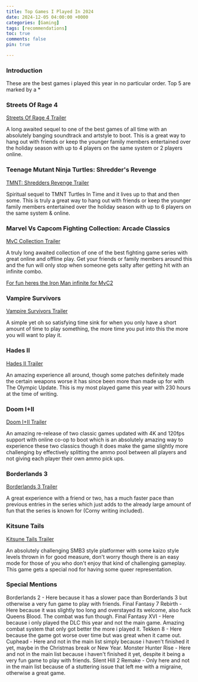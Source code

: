 ```yaml
---
title: Top Games I Played In 2024
date: 2024-12-05 04:00:00 +0000
categories: [Gaming]
tags: [recommendations]
toc: true
comments: false
pin: true

---
```


### Introduction

These are the best games i played this year in no particular order.
Top 5 are marked by a *

### Streets Of Rage 4

[Streets Of Rage 4 Trailer](https://www.youtube.com/watch?v=owbKz1qcnUI)

A long awaited sequel to one of the best games of all time with an absolutely banging soundtrack and artstyle to boot. This is a great way to hang out with friends or keep the younger family members entertained over the holiday season with up to 4 players on the same system or 2 players online.

### Teenage Mutant Ninja Turtles: Shredder's Revenge

[TMNT: Shredders Revenge Trailer](https://www.youtube.com/watch?v=ozKsDzumb0c)

Spiritual sequel to TMNT Turtles In Time and it lives up to that and then some. This is truly a great way to hang out with friends or keep the younger family members entertained over the holiday season with up to 6 players on the same system & online.

### Marvel Vs Capcom Fighting Collection: Arcade Classics

[MvC Collection Trailer](https://www.youtube.com/watch?v=LLS4-W4Yq84)

A truly long awaited collection of one of the best fighting game series with great online and offline play. Get your friends or family members around this and the fun will only stop when someone gets salty after getting hit with an infinite combo.

[For fun heres the Iron Man infinite for MvC2](https://www.youtube.com/watch?v=vpYdEjvAg3k)

### Vampire Survivors

[Vampire Survivors Trailer](https://www.youtube.com/watch?v=aS7JqyHdQQA)

A simple yet oh so satisfying time sink for when you only have a short amount of time to play something, the more time you put into this the more you will want to play it.

### Hades II

[Hades II Trailer](https://www.youtube.com/watch?v=WH3jT53hIYM)

An amazing experience all around, though some patches definitely made the certain weapons worse it has since been more than made up for with The Olympic Update. This is my most played game this year with 230 hours at the time of writing.

### Doom I+II

[Doom I+II Trailer](https://www.youtube.com/watch?v=-4-xswoPRpo)

An amazing re-release of two classic games updated with 4K and 120fps support with online co-op to boot which is an absolutely amazing way to experience these two classics though it does make the game slightly more challenging by effectively splitting the ammo pool between all players and not giving each player their own ammo pick ups.

### Borderlands 3

[Borderlands 3 Trailer](https://www.youtube.com/watch?v=n7mUwX5IPRs)

A great experience with a friend or two, has a much faster pace than previous entries in the series which just adds to the already large amount of fun that the series is known for (Corny writing included). 

### Kitsune Tails

[Kitsune Tails Trailer](https://www.youtube.com/watch?v=jfhhm0DuJYs)

An absolutely challenging SMB3 style platformer with some kaizo style levels thrown in for good measure, don't worry though there is an easy mode for those of you who don't enjoy that kind of challenging gameplay. This game gets a special nod for having some queer representation.

### Special Mentions

Borderlands 2 - Here because it has a slower pace than Borderlands 3 but otherwise a very fun game to play with friends.
Final Fantasy 7 Rebirth - Here because it was slightly too long and overstayed its welcome, also fuck Queens Blood. The combat was fun though.
Final Fantasy XVI - Here because i only played the DLC this year and not the main game. Amazing combat system that only got better the more i played it.
Tekken 8 - Here because the game got worse over time but was great when it came out.
Cuphead - Here and not in the main list simply because i haven't finished it yet, maybe in the Christmas break or New Year.
Monster Hunter Rise - Here and not in the main list because i haven't finished it yet, despite it being a very fun game to play with friends.
Silent Hill 2 Remake - Only here and not in the main list because of a stuttering issue that left me with a migraine, otherwise a great game.
